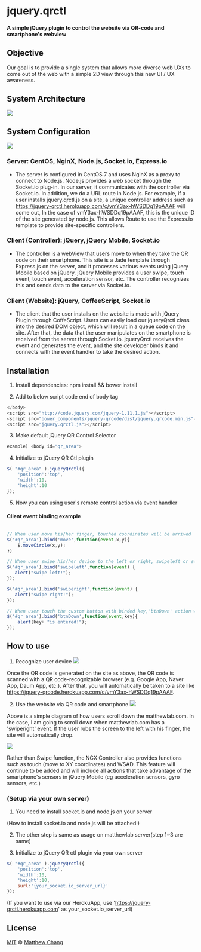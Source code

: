 # jquery.qrctl
#### A simple jQuery plugin to control the website via QR-code and smartphone's webview

## Objective
Our goal is to provide a single system that allows more diverse web UXs to come out of the web with a simple 2D view through this new UI / UX awareness.

## System Architecture
![](https://matthew.kr/wp-content/uploads/2017/12/Screen-Shot-2017-12-19-at-2.08.30-AM.png)

## System Configuration
![](https://matthew.kr/wp-content/uploads/2017/12/Screen-Shot-2017-12-19-at-2.07.57-AM.png)


### Server: CentOS, NginX, Node.js, Socket.io, Express.io
- The server is configured in CentOS 7 and uses NginX as a proxy to connect to Node.js. Node.js provides a web socket through the Socket.io plug-in. In our server, it communicates with the controller via Socket.io. In addition, we do a URL route in Node.js. For example, if a user installs jquery.qrctl.js on a site, a unique controller address such as https://jquery-qrctl.herokuapp.com/c/vmY3ax-hWSDDq19pAAAF will come out, In the case of vmY3ax-hWSDDq19pAAAF, this is the unique ID of the site generated by node.js. This allows Route to use the Express.io template to provide site-specific controllers.

### Client (Controller): jQuery, jQuery Mobile, Socket.io
- The controller is a webView that users move to when they take the QR code on their smartphone. This site is a Jade template through Express.js on the server, and it processes various events using jQuery Mobile based on jQuery. jQuery Mobile provides a user swipe, touch event, touch event, acceleration sensor, etc. The controller recognizes this and sends data to the server via Socket.io.

### Client (Website): jQuery, CoffeeScript, Socket.io
- The client that the user installs on the website is made with jQuery Plugin through CoffeScript. Users can easily load our jqueryQrctl class into the desired DOM object, which will result in a queue code on the site. After that, the data that the user manipulates on the smartphone is received from the server through Socket.io. jqueryQrctl receives the event and generates the event, and the site developer binds it and connects with the event handler to take the desired action.

## Installation

1. Install dependencies: npm install && bower install

2. Add to below script code end of body tag
```javascript
</body>
<script src="http://code.jquery.com/jquery-1.11.1.js"></script>
<script src="bower_components/jquery-qrcode/dist/jquery.qrcode.min.js"></script>
<script src="jquery.qrctl.js"></script>
```
3. Make default jQuery QR Control Selector
```javascript
example) <body id="qr_area">
```
4. Initialize to jQuery QR Ctl plugin
```javascript
$( "#qr_area" ).jqueryQrctl({
    'position':'top',
    'width':10,
    'height':10
});
```
5. Now you can using user's remote control action via event handler

#### Client event binding example
```javascript

// When user move his/her finger, touched coordinates will be arrived
$('#qr_area').bind('move',function(event,x,y){
    $.moveCircle(x,y);
})

// When user swipe his/her device to the left or right, swipeleft or swiperight action will be arrived
$('#qr_area').bind('swipeleft',function(event) {
   alert("swipe left!");
});

$('#qr_area').bind('swiperight',function(event) {
   alert("swipe right!");
});

// When user touch the custom button with binded key,'btnDown' action with key will be arrived
$('#qr_area').bind('btnDown',function(event,key){
    alert(key+ "is entered!");
});
```

## How to use
1. Recognize user device
![](https://matthew.kr/wp-content/uploads/2017/12/Screen-Shot-2017-12-19-at-2.08.06-AM.png)


Once the QR code is generated on the site as above, the QR code is scanned with a QR code-recognizable browser (e.g. Google App, Naver App, Daum App, etc.). After that, you will automatically be taken to a site like https://jquery-qrcode.herokuapp.com/c/vmY3ax-hWSDDq19pAAAF.

2. Use the website via QR code and smartphone
![](https://matthew.kr/wp-content/uploads/2017/12/Screen-Shot-2017-12-19-at-2.08.15-AM.png)


Above is a simple diagram of how users scroll down the matthewlab.com. In the case, I am going to scroll down when matthewlab.com has a 'swiperight' event. If the user rubs the screen to the left with his finger, the site will automatically drop.

![](https://matthew.kr/wp-content/uploads/2017/12/Screen-Shot-2017-12-19-at-2.08.23-AM.png)


Rather than Swipe function, the NGX Controller also provides functions such as touch (move to XY coordinates) and WSAD. This feature will continue to be added and will include all actions that take advantage of the smartphone's sensors in jQuery Mobile (eg acceleration sensors, gyro sensors, etc.)  

### (Setup via your own server)

1. You need to install socket.io and node.js on your server

(How to install socket.io and node.js will be attached!)

2. The other step is same as usage on matthewlab server(step 1~3 are same)

3. Initialize to jQuery QR ctl plugin via your own server
```javascript
$( "#qr_area" ).jqueryQrctl({
    'position':'top',
    'width':10,
    'height':10,
    surl:'{your_socket.io_server_url}'
});
```
(If you want to use via our HerokuApp, use 'https://jquery-qrctl.herokuapp.com' as your_socket.io_server_url)

## License

[MIT](LICENSE.md) © [Matthew Chang](https://www.matthewlab.com)
